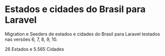 # Estados e cidades do Brasil para Laravel
Migration e Seeders de estados e cidades do Brasil para Laravel testados nas versões 6, 7, 8, 9, 10.

26 Estados e 5.565 Cidades

